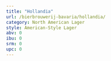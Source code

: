 ```yaml
---
title: "Hollandia"
url: /bierbrouwerij-bavaria/hollandia/
category: North American Lager
style: American-Style Lager
abv: 0
ibu: 0
srm: 0
upc: 0
---
```


